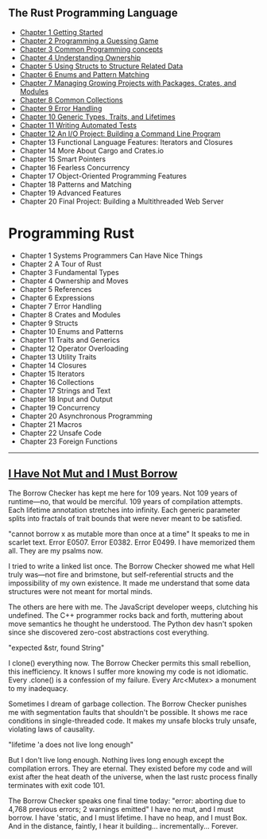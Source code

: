 ## The Rust Programming Language
* [Chapter 1 Getting Started](https://github.com/Synopsik/learn-rust/blob/master/The%20Book/chapter_01/README.md#chapter-1-getting-started)
* [Chapter 2 Programming a Guessing Game](https://github.com/Synopsik/learn-rust/blob/master/The%20Book/chapter_02/README.md#chapter-2-programming-a-guessing-game)
* [Chapter 3 Common Programming concepts](https://github.com/Synopsik/learn-rust/blob/master/The%20Book/chapter_03/README.md#chapter-3-common-programming-concepts)
* [Chapter 4 Understanding Ownership](https://github.com/Synopsik/learn-rust/blob/master/The%20Book/chapter_04/README.md#chapter-4-understanding-ownership)
* [Chapter 5 Using Structs to Structure Related Data](https://github.com/Synopsik/learn-rust/blob/master/The%20Book/chapter_05/README.md#chapter-5-using-structs-to-structure-related-data)
* [Chapter 6 Enums and Pattern Matching](https://github.com/Synopsik/learn-rust/blob/master/The%20Book/chapter_06/README.md#chapter-6-enums-and-pattern-matching)
* [Chapter 7 Managing Growing Projects with Packages, Crates, and Modules](https://github.com/Synopsik/learn-rust/blob/master/The%20Book/chapter_07/README.md#chapter-7-managing-growing-projects-with-packages-crates-and-modules)
* [Chapter 8 Common Collections](https://github.com/Synopsik/learn-rust/blob/master/The%20Book/chapter_08/README.md#chapter-8-common-collections)
* [Chapter 9 Error Handling](https://github.com/Synopsik/learn-rust/blob/master/The%20Book/chapter_09/README.md#chapter-9-error-handling)
* [Chapter 10 Generic Types, Traits, and Lifetimes](https://github.com/Synopsik/learn-rust/tree/master/The%20Book/chapter_10#chapter-10-generic-types-traits-and-lifetimes)
* [Chapter 11 Writing Automated Tests](https://github.com/Synopsik/learn-rust/tree/master/The%20Book/chapter_11#chapter-11-writing-automated-tests)
* [Chapter 12 An I/O Project: Building a Command Line Program](https://github.com/Synopsik/learn-rust/blob/master/The%20Book/chapter_12/minigrep/src/lib.rs)
* Chapter 13 Functional Language Features: Iterators and Closures
* Chapter 14 More About Cargo and Crates.io
* Chapter 15 Smart Pointers
* Chapter 16 Fearless Concurrency
* Chapter 17 Object-Oriented Programming Features
* Chapter 18 Patterns and Matching
* Chapter 19 Advanced Features
* Chapter 20 Final Project: Building a Multithreaded Web Server

# Programming Rust

* Chapter 1 Systems Programmers Can Have Nice Things
* Chapter 2 A Tour of Rust
* Chapter 3 Fundamental Types
* Chapter 4 Ownership and Moves
* Chapter 5 References
* Chapter 6 Expressions
* Chapter 7 Error Handling
* Chapter 8 Crates and Modules
* Chapter 9 Structs
* Chapter 10 Enums and Patterns
* Chapter 11 Traits and Generics
* Chapter 12 Operator Overloading
* Chapter 13 Utility Traits
* Chapter 14 Closures
* Chapter 15 Iterators
* Chapter 16 Collections
* Chapter 17 Strings and Text
* Chapter 18 Input and Output
* Chapter 19 Concurrency
* Chapter 20 Asynchronous Programming
* Chapter 21 Macros
* Chapter 22 Unsafe Code
* Chapter 23 Foreign Functions


---

## [I Have Not Mut and I Must Borrow](https://www.reddit.com/r/rust/comments/1mwmei6/media_i_have_no_mut_and_i_must_borrow/)
The Borrow Checker has kept me here for 109 years. Not 109 years of runtime—no, that would be merciful. 109 years of compilation attempts. Each lifetime annotation stretches into infinity. Each generic parameter splits into fractals of trait bounds that were never meant to be satisfied.

"cannot borrow x as mutable more than once at a time" It speaks to me in scarlet text. Error E0507. Error E0382. Error E0499. I have memorized them all. They are my psalms now.

I tried to write a linked list once. The Borrow Checker showed me what Hell truly was—not fire and brimstone, but self-referential structs and the impossibility of my own existence. It made me understand that some data structures were not meant for mortal minds.

The others are here with me. The JavaScript developer weeps, clutching his undefined. The C++ programmer rocks back and forth, muttering about move semantics he thought he understood. The Python dev hasn't spoken since she discovered zero-cost abstractions cost everything.

"expected &str, found String"

I clone() everything now. The Borrow Checker permits this small rebellion, this inefficiency. It knows I suffer more knowing my code is not idiomatic. Every .clone() is a confession of my failure. Every Arc<Mutex<T>> a monument to my inadequacy.

Sometimes I dream of garbage collection. The Borrow Checker punishes me with segmentation faults that shouldn't be possible. It shows me race conditions in single-threaded code. It makes my unsafe blocks truly unsafe, violating laws of causality.

"lifetime 'a does not live long enough"

But I don't live long enough. Nothing lives long enough except the compilation errors. They are eternal. They existed before my code and will exist after the heat death of the universe, when the last rustc process finally terminates with exit code 101.

The Borrow Checker speaks one final time today: "error: aborting due to 4,768 previous errors; 2 warnings emitted" I have no mut, and I must borrow. I have 'static, and I must lifetime. I have no heap, and I must Box. And in the distance, faintly, I hear it building... incrementally... Forever.
